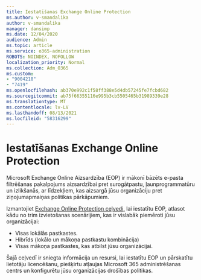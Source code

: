 ```yaml
---
title: Iestatīšanas Exchange Online Protection
ms.author: v-smandalika
author: v-smandalika
manager: dansimp
ms.date: 12/04/2020
audience: Admin
ms.topic: article
ms.service: o365-administration
ROBOTS: NOINDEX, NOFOLLOW
localization_priority: Normal
ms.collection: Adm_O365
ms.custom:
- "9004218"
- "7419"
ms.openlocfilehash: ab370e992c1f58ff388e5d4db57245fe7fcbd682
ms.sourcegitcommit: ab75f66355116e995b3cb5505465b31989339e28
ms.translationtype: MT
ms.contentlocale: lv-LV
ms.lasthandoff: 08/13/2021
ms.locfileid: "58316299"
---
```

# <a name="set-up-exchange-online-protection"></a>Iestatīšanas Exchange Online Protection

Microsoft Exchange Online Aizsardzība (EOP) ir mākonī bāzēts e-pasta filtrēšanas pakalpojums aizsardzībai pret surogātpastu, ļaunprogrammatūru un izlikšanās, ar līdzekļiem, kas aizsargā jūsu organizāciju pret ziņojumapmaiņas politikas pārkāpumiem.

Izmantojiet [Exchange Online Protection ceļvedi,](https://admin.microsoft.com/adminportal/home?#/modernonboarding/setupexchangeonlineprotection) lai iestatītu EOP, atlasot kādu no trim izvietošanas scenārijiem, kas ir vislabāk piemēroti jūsu organizācijai:

- Visas lokālās pastkastes.
- Hibrīds (lokālo un mākoņa pastkastu kombinācija)
- Visas mākoņa pastkastes, kas atbilst jūsu organizācijai.

Šajā ceļvedī ir sniegta informācija un resursi, lai iestatītu EOP un pārskatītu lietotāju licencēšanu, piešķirtu atļaujas Microsoft 365 administrēšanas centrs un konfigurētu jūsu organizācijas drošības politikas.
